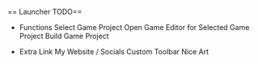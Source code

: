 == Launcher TODO==

- Functions
Select Game Project
Open Game Editor for Selected Game Project
Build Game Project

- Extra
Link My Website / Socials
Custom Toolbar
Nice Art